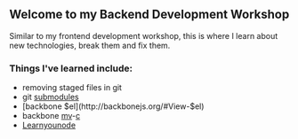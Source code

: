 ## Welcome to my Backend Development Workshop 

Similar to my frontend development workshop, this is where I learn about new technologies, break them and fix them. 

### Things I've learned include:

* removing staged files in git
* git [submodules](https://git-scm.com/docs/git-submodule)
* [backbone $el](http://backbonejs.org/#View-$el)
* backbone [mv](http://backbonejs.org/#Model-View-separation)-[c](http://backbonejs.org/#Model-Collections)
* [Learnyounode](https://github.com/workshopper/learnyounode)